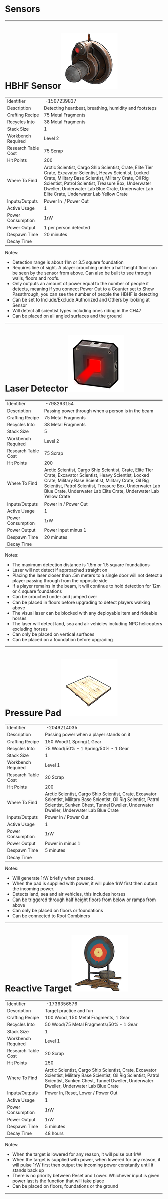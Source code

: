 
# Sensors

---

# HBHF Sensor![](images/image6.png)

| | |  
|-|---|  
Identifier          |  -1507239837
Description         | Detecting heartbeat, breathing, humidity and footsteps
Crafting Recipe     | 75 Metal Fragments
Recycles Into       | 38 Metal Fragments
Stack Size          | 1
Workbench Required  | Level 2
Research Table Cost | 75 Scrap
Hit Points          | 200
Where To Find       | Arctic Scientist, Cargo Ship Scientist, Crate, Elite Tier Crate, Excavator Scientist, Heavy Scientist, Locked Crate, Military Base Scientist, Military Crate, Oil Rig Scientist, Patrol Scientist, Treasure Box, Underwater Dweller, Underwater Lab Blue Crate, Underwater Lab Elite Crate, Underwater Lab Yellow Crate
Inputs/Outputs      | Power In  / Power Out
Active Usage        | 1
Power Consumption   | 1rW
Power Output        | 1 per person detected
Despawn Time        | 20 minutes
Decay Time          |

Notes:

- Detection range is about 11m or 3.5 square foundation
- Requires line of sight. A player crouching under a half height floor
  can be seen by the sensor from above. Can also be built to see through
  walls, floors and roofs.
- Only outputs an amount of power equal to the number of people it
  detects, meaning if you connect Power Out to a Counter set to Show
  Passthrough, you can see the number of people the HBHF is detecting
- Can be set to Include/Exclude Authorized and Others by looking at
  Sensor
- Will detect all scientist types including ones riding in the CH47
- Can be placed on all angled surfaces and the ground

---

# Laser Detector![](images/image19.png)

| | |  
|-|---|  
Identifier          |  -798293154
Description         | Passing power through when a person is in the beam
Crafting Recipe     | 75 Metal Fragments
Recycles Into       | 38 Metal Fragments
Stack Size          | 5
Workbench Required  | Level 2
Research Table Cost | 75 Scrap
Hit Points          | 200
Where To Find       | Arctic Scientist, Cargo Ship Scientist, Crate, Elite Tier Crate, Excavator Scientist, Heavy Scientist, Locked Crate, Military Base Scientist, Military Crate, Oil Rig Scientist, Patrol Scientist, Treasure Box, Underwater Lab Blue Crate, Underwater Lab Elite Crate, Underwater Lab Yellow Crate
Inputs/Outputs      | Power In / Power Out
Active Usage        | 1
Power Consumption   | 1rW
Power Output        | Power input minus 1
Despawn Time        | 20 minutes
Decay Time          |

Notes:

- The maximum detection distance is 1.5m or 1.5 square foundations
- Laser will not detect if approached straight on
- Placing the laser closer than .5m meters to a single door will not
  detect a player passing through from the opposite side
- If a player remains in the beam, it will continue to hold detection
  for 12m or 4 square foundations
- Can be crouched under and jumped over
- Can be placed in floors before upgrading to detect players walking
  above
- The visual laser can be blocked with any deployable item and rideable
  horses
- The laser will detect land, sea and air vehicles including NPC
  helicopters excluding horses
- Can only be placed on vertical surfaces
- Can be placed on a foundation before upgrading

---

# Pressure Pad![](images/image129.png)

| | |  
|-|---|  
Identifier          |  -2049214035
Description         | Passing power when a player stands on it
Crafting Recipe     | 150 Wood/1 Spring/1 Gear
Recycles Into       | 75 Wood/50% - 1 Spring/50% - 1 Gear
Stack Size          | 1
Workbench Required  | Level 1
Research Table Cost | 20 Scrap
Hit Points          | 200
Where To Find       | Arctic Scientist, Cargo Ship Scientist, Crate, Excavator Scientist, Military Base Scientist, Oil Rig Scientist, Patrol Scientist, Sunken Chest, Tunnel Dweller, Underwater Dweller, Underwater Lab Blue Crate
Inputs/Outputs      | Power In / Power Out
Active Usage        | 1
Power Consumption   | 1rW
Power Output        | Power in minus 1
Despawn Time        | 5 minutes
Decay Time          |

Notes:

- Will generate 1rW briefly when pressed.
- When the pad is supplied with power, it will pulse 1rW first then
  output the incoming power.
- Detects land, sea and air vehicles, this includes horses
- Can be triggered through half height floors from below or ramps from
  above
- Can only be placed on floors or foundations
- Can be connected to Root Combiners

---

# Reactive Target![](images/image119.png)

| | |  
|-|---|  
Identifier          |  -1736356576
Description         | Target practice and fun
Crafting Recipe     | 100 Wood, 150 Metal Fragments, 1 Gear
Recycles Into       | 50 Wood/75 Metal Fragments/50% - 1 Gear
Stack Size          | 1
Workbench Required  | Level 1
Research Table Cost | 20 Scrap
Hit Points          | 250
Where To Find       | Arctic Scientist, Cargo Ship Scientist, Crate, Excavator Scientist, Military Base Scientist, Oil Rig Scientist, Patrol Scientist, Sunken Chest, Tunnel Dweller, Underwater Dweller, Underwater Lab Blue Crate
Inputs/Outputs      | Power In, Reset, Lower / Power Out
Active Usage        | 1
Power Consumption   | 1rW
Power Output        | 1rW
Despawn Time        | 5 minutes
Decay Time          | 48 hours

Notes:

- When the target is lowered for any reason, it will pulse out 1rW
- When the target is supplied with power, when lowered for any reason,
  it will pulse 1rW first then output the incoming power constantly
  until it stands back up
- There is no priority between Reset and Lower. Whichever input is given
  power last is the function that will take place
- Can be placed on floors, foundations or the ground

---
